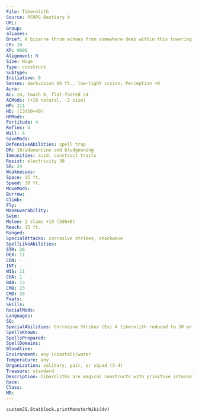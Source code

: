 ```yaml
---
File: Tiberolith
Source: PFRPG Bestiary 4
URL: 
Group: 
aliases: 
Brief: A bizarre thrum echoes from somewhere deep within this towering stone hulk, and blue liquid runs down its shuddering body.
CR: 10
XP: 9600
Alignment: N
Size: Huge
Type: construct
SubType: 
Initiative: 0
Senses: darkvision 60 ft., low-light vision; Perception +0
Aura: 
AC: 24, touch 8, flat-footed 24
ACMods: (+16 natural, -2 size)
HP: 111
HD: (13d10+40)
HPMods: 
Fortitude: 4
Reflex: 4
Will: 4
SaveMods: 
DefensiveAbilities: spell trap
DR: 10/adamantine and bludgeoning
Immunities: acid, construct traits
Resist: electricity 30
SR: 24
Weaknesses: 
Space: 15 ft.
Speed: 30 ft.
MoveMods: 
Burrow: 
Climb: 
Fly: 
Maneuverability: 
Swim: 
Melee: 2 slams +19 (3d8+8)
Reach: 15 ft.
Ranged: 
SpecialAttacks: corrosive strikes, shockwave
SpellLikeAbilities: 
STR: 26
DEX: 11
CON: -
INT: -
WIS: 11
CHA: 1
BAB: 13
CMB: 23
CMD: 33
Feats: 
Skills: 
RacialMods: 
Languages: 
SQ: 
SpecialAbilities: Corrosive Strikes (Ex) A tiberolith reduced to 30 or fewer hit points leaks acid, and deals an additional 1d6 points of acid damage with its slam attacks.  Shockwave (Su) Three times per day, a tiberolith can unleash a burst of electricity. This blast deals 12d6 points of electricity damage to all creatures within 30 feet (Reflex DC 16 half). A tiberolith is immune to its shockwave and that of other tiberoliths. The save DC is Constitution-based.  Spell Trap (Su) When a tiberolith is targeted by a spell that allows spell resistance and its spell resistance fails to protect it against that spell, the spell instead becomes trapped in the tiberolith's magical runes. The runes can only trap one spell at a time; if a second spell would become trapped, the first spell affects the tiberolith normally (including allowing a saving throw, if appropriate) and the second spell is trapped. A trapped spell dissipates harmlessly after 24 hours.
SpellsKnown: 
SpellsPrepared: 
SpellDomains: 
Bloodline: 
Environment: any (coastal)/water
Temperature: any
Organization: solitary, pair, or squad (3-4)
Treasure: standard
Description: Tiberoliths are magical constructs with primitive internal mechanical components, held together with sinew and plant matter. Created by a vicious lost civilization to protect its citadels, villages, and treasures tiberoliths are found in submerged ruins and remain immobile unless attacked or approached by unauthorized intruders. Each is covered in a unique pattern of markings that glow blue when it moves. When active, it makes an unmistakable high-pitched whirring sound. A tiberolith typically stands 18 feet tall and weighs 7,000 pounds. Its stone body is filled with an acidic blue alchemical liquid that channels electricity from its mechanisms. In addition to this fluid, its hollow interior spaces have puzzlebox-like devices anchored within them, though how these relate to the creature's movement is unknown.  Construction  A tiberolith is created from three stone slabs (2,500 pounds each). They're bound with plant matter or sinew treated with unguents costing at least 7,000 gp.  TIBEROLITH  CL 12th; Price 48,000 gp  Construction  Requirements Craft Construct, acid fog, limited wish, stone shape, creator must be at least caster level 11th; Skill Craft (sculptures) or Craft (stonemasonry) DC 18; Cost 24,000 gp
Race: 
Class: 
MR: 
---
```

```dataviewjs
customJS.Statblock.printMonsterWiki(dv)
```
